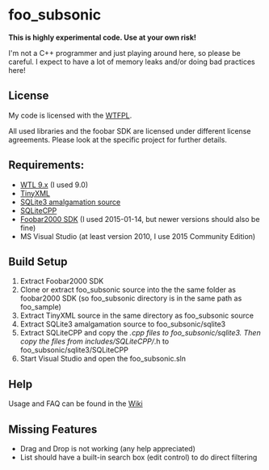 # foo_subsonic

**This is highly experimental code. Use at your own risk!**


I'm not a C++ programmer and just playing around here, so please be careful.
I expect to have a lot of memory leaks and/or doing bad practices here!

## License
My code is licensed with the [WTFPL](http://www.wtfpl.net).

All used libraries and the foobar SDK are licensed under different license agreements.
Please look at the specific project for further details.

## Requirements:
* [WTL 9.x](http://wtl.sourceforge.net/) (I used 9.0) 
* [TinyXML](http://sourceforge.net/projects/tinyxml/)
* [SQLite3 amalgamation source](https://www.sqlite.org/download.html)
* [SQLiteCPP](https://github.com/SRombauts/SQLiteCpp)
* [Foobar2000 SDK](http://www.foobar2000.org/SDK) (I used 2015-01-14, but newer versions should also be fine)
* MS Visual Studio (at least version 2010, I use 2015 Community Edition)

## Build Setup
1. Extract Foobar2000 SDK
2. Clone or extract foo_subsonic source into the the same folder as foobar2000 SDK (so foo_subsonic directory is in the same path as foo_sample)
3. Extract TinyXML source in the same directory as foo_subsonic source
4. Extract SQLite3 amalgamation source to foo_subsonic/sqlite3
5. Extract SQLiteCPP and copy the *.cpp files to foo_subsonic/sqlite3. Then copy the files from includes/SQLiteCPP/*.h to foo_subsonic/sqlite3/SQLiteCPP
6. Start Visual Studio and open the foo_subsonic.sln


## Help
Usage and FAQ can be found in the [Wiki](https://github.com/hypfvieh/foo_subsonic/wiki)

## Missing Features
* Drag and Drop is not working (any help appreciated)
* List should have a built-in search box (edit control) to do direct filtering
